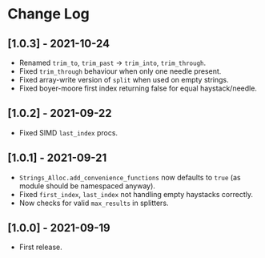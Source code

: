 # Change Log

## [1.0.3] - 2021-10-24
* Renamed `trim_to`, `trim_past` -> `trim_into`, `trim_through`.
* Fixed `trim_through` behaviour when only one needle present.
* Fixed array-write version of `split` when used on empty strings.
* Fixed boyer-moore first index returning false for equal haystack/needle.

## [1.0.2] - 2021-09-22
* Fixed SIMD `last_index` procs.

## [1.0.1] - 2021-09-21
* `Strings_Alloc.add_convenience_functions` now defaults to `true` (as module should be namespaced anyway).
* Fixed `first_index`, `last_index` not handling empty haystacks correctly.
* Now checks for valid `max_results` in splitters.

## [1.0.0] - 2021-09-19
* First release.
